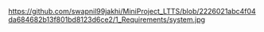 
https://github.com/swapnil99jakhi/MiniProject_LTTS/blob/2226021abc4f04da684682b13f801bd8123d6ce2/1_Requirements/system.jpg
